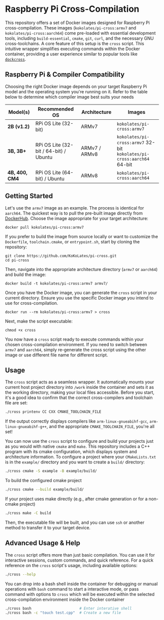 # Raspberry Pi Cross-Compilation
This repository offers a set of Docker images designed for Raspberry Pi cross-compilation. These images (`kokolates/pi-cross:armv7` and `kokolates/pi-cross:aarch64`) come pre-loaded with essential development tools, including `build-essential`, `cmake`, `git`, `curl`, and the necessary GNU cross-toolchains. A core feature of this setup is the `cross` script. This intuitive wrapper simplifies executing commands within the Docker container, providing a user experience similar to popular tools like [`dockcross`](https://github.com/dockcross/dockcross).

## Raspberry Pi & Compiler Compatibility
Choosing the right Docker image depends on your target Raspberry Pi model and the operating system you're running on it. Refer to the table below to determine which compiler image best suits your needs

| Model(s)| Recommended OS | Architecture | Images |
| -- | -- | -- | -- |
| **2B (v1.2)** | RPi OS Lite (32-bit) | ARMv7 | `kokolates/pi-cross:armv7` |
| **3B, 3B+** | RPi OS Lite (32-bit / 64-bit) / <br> Ubuntu | ARMv7 / ARMv8 | `kokolates/pi-cross:armv7` 32-bit <br> `kokolates/pi-cross:aarch64` 64-bit |
| **4B, 400, CM4** | RPi OS Lite (64-bit) / Ubuntu | ARMv8 | `kokolates/pi-cross:aarch64` |

## Getting Started
Let's use the `armv7` image as an example. The process is identical for `aarch64`. The quickest way is to pull the pre-built image directly from [DockerHub](https://hub.docker.com/r/kokolates/pi-cross). Choose the image appropriate for your target architecture:

```shell
docker pull kokolates/pi-cross:armv7
```

If you prefer to build the image from source locally or want to customize the `Dockerfile`, `toolchain.cmake`, or `entrypoint.sh`, start by cloning the repository:

```shell
git clone https://github.com/KoKoLates/pi-cross.git
cd pi-cross
```

Then, navigate into the appropriate architecture directory (`armv7` or `aarch64`) and build the image:

```shell
docker build -t kokolates/pi-cross:armv7 armv7/
```

Once you have the Docker image, you can generate the `cross` script in your current directory. Ensure you use the specific Docker image you intend to use for cross-compilation.

```shell
docker run --rm kokolates/pi-cross:armv7 > cross
```

Next, make the script executable:

```
chmod +x cross
```

You now have a `cross` script ready to execute commands within your chosen cross-compilation environment. If you need to switch between `armv7` and `aarch64`, simply re-generate the cross script using the other image or use different file name for different script.

## Usage

The `cross` script acts as a seamless wrapper. It automatically mounts your current host project directory into `/work` inside the container and sets it as the working directory, making your local files accessible. Before you start, it's a good idea to confirm that the correct cross-compilers and toolchain file are set:

```bash
./cross printenv CC CXX CMAKE_TOOLCHAIN_FILE
```

If the output correctly displays compilers like `arm-linux-gnueabihf-gcc`, `arm-linux-gnueabihf-g++`, and the appropriate `CMAKE_TOOLCHAIN_FILE`, you're all set!

You can now use the `cross` script to configure and build your projects just as you would with native `cmake` and `make`. This repository includes a C++ program with its cmake configuration, which displays system and architecture information. To configure a project where your `CMakeLists.txt` is in the `example/` directory and you want to create a `build/` directory:

```bash
./cross cmake -S example -B example/build/
```

To build the configured cmake project

```bash
./cross cmake --build example/build/
```

If your project uses make directly (e.g., after cmake generation or for a non-cmake project)

```bash
./cross make -C build
```
Then, the executable file will be built, and you can use `ssh` or another method to transfer it to your target device.

## Advanced Usage & Help
The `cross` script offers more than just basic compilation. You can use it for interactive sessions, custom commands, and quick reference. For a quick reference on the `cross` script's usage, including available options:

```bash
./cross --help
```

You can drop into a bash shell inside the container for debugging or manual operations with `bash` command to start a interactive mode, or pass command with options to `cross` which will be executed within the selected cross-compilation environment inside the Docker container 

```bash
./cross bash                      # Enter interative shell
./cross bash -c "touch test.cpp"  # Create a new file
```


